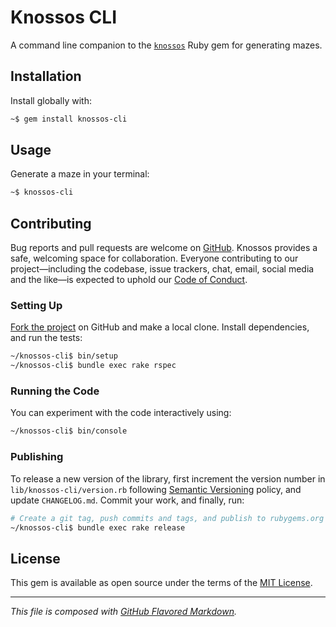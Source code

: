 # Knossos CLI
A command line companion to the [`knossos`][gem] Ruby gem for generating mazes.

## Installation
Install globally with:
```bash
~$ gem install knossos-cli
```

## Usage
Generate a maze in your terminal:
```bash
~$ knossos-cli
```

## Contributing
Bug reports and pull requests are welcome on [GitHub][orig]. Knossos provides
a safe, welcoming space for collaboration. Everyone contributing to our
project—including the codebase, issue trackers, chat, email, social media and
the like—is expected to uphold our [Code of Conduct][coc].

### Setting Up
[Fork the project][fork] on GitHub and make a local clone. Install dependencies,
and run the tests:
```bash
~/knossos-cli$ bin/setup
~/knossos-cli$ bundle exec rake rspec
```

### Running the Code
You can experiment with the code interactively using:
```bash
~/knossos-cli$ bin/console
```

### Publishing
To release a new version of the library, first increment the version number in
`lib/knossos-cli/version.rb` following [Semantic Versioning][semv] policy, and
update `CHANGELOG.md`. Commit your work, and finally, run:
```bash
# Create a git tag, push commits and tags, and publish to rubygems.org
~/knossos-cli$ bundle exec rake release
```

## License
This gem is available as open source under the terms of the [MIT License][mit].

---
_This file is composed with [GitHub Flavored Markdown][gfm]._

[coc]:  https://github.com/petejh/knossos-cli/blob/master/CODE_OF_CONDUCT.md
[fork]: https://help.github.co://help.github.com/en/github/getting-started-with-github/fork-a-repo
[gem]:  https://github.com/petejh/knossos
[gfm]:  https://github.github.com/gfm/
[orig]: https://github.com/petejh/knossos-cli
[mit]:  https://github.com/petejh/knossos-cli/blob/master/LICENSE.txt
[semv]: https://semver.org
